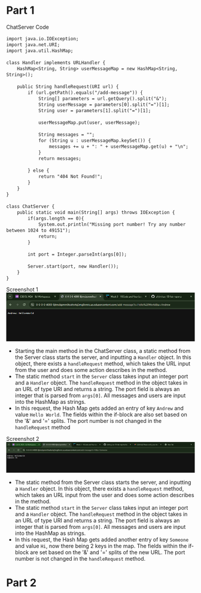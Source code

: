 # Part 1
ChatServer Code
```
import java.io.IOException;
import java.net.URI;
import java.util.HashMap;

class Handler implements URLHandler {
    HashMap<String, String> userMessageMap = new HashMap<String, String>();

    public String handleRequest(URI url) {
        if (url.getPath().equals("/add-message")) {
            String[] parameters = url.getQuery().split("&");
            String userMessage = parameters[0].split("=")[1];
            String user = parameters[1].split("=")[1];

            userMessageMap.put(user, userMessage);

            String messages = "";
            for (String u : userMessageMap.keySet()) {
                messages += u + ": " + userMessageMap.get(u) + "\n";
            }
            return messages;

        } else {
            return "404 Not Found!";
        }
    }
}

class ChatServer {
    public static void main(String[] args) throws IOException {
        if(args.length == 0){
            System.out.println("Missing port number! Try any number between 1024 to 49151");
            return;
        }

        int port = Integer.parseInt(args[0]);

        Server.start(port, new Handler());
    }
}
```
Screenshot 1
![image](part1ss1.png)
* Starting the main method in the ChatServer class, a static method from the Server class starts the server, and inputting a `Handler` object. In this object, there exists a `handleRequest` method, which takes the URL input from the user and does some action describes in the method.
* The static method `start` in the `Server` class takes input an integer port and a `Handler` object. The `handleRequest` method in the object takes in an URL of type URI and returns a string. The port field is always an integer that is parsed from `args[0]`. All messages and users are input into the HashMap as strings.
* In this request, the Hash Map gets added an entry of key `Andrew` and value `Hello World`. The fields within the if-block are also set based on the '&' and '=' splits. The port number is not changed in the `handleRequest` method

Screenshot 2
![image](part1ss2.png)
* The static method from the Server class starts the server, and inputting a `Handler` object. In this object, there exists a `handleRequest` method, which takes an URL input from the user and does some action describes in the method.
* The static method `start` in the `Server` class takes input an integer port and a `Handler` object. The `handleRequest` method in the object takes in an URL of type URI and returns a string. The port field is always an integer that is parsed from `args[0]`. All messages and users are input into the HashMap as strings.
* In this request, the Hash Map gets added another entry of key `Someone` and value `Hi`, now there being 2 keys in the map. The fields within the if-block are set based on the '&' and '=' splits of the new URL. The port number is not changed in the `handleRequest` method.

# Part 2




